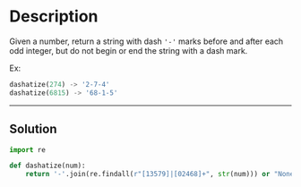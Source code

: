 # Description

Given a number, return a string with dash `'-'` marks before and after each odd integer, but do not begin or end the string with a dash mark.

Ex:

```py
dashatize(274) -> '2-7-4'
dashatize(6815) -> '68-1-5'
```

---

## Solution

```py
import re

def dashatize(num):
    return '-'.join(re.findall(r"[13579]|[02468]+", str(num))) or "None"
```
